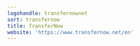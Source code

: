 ```yaml
---
logohandle: transfernownet
sort: transfernow
title: TransferNow
website: 'https://www.transfernow.net/en'
---
```

